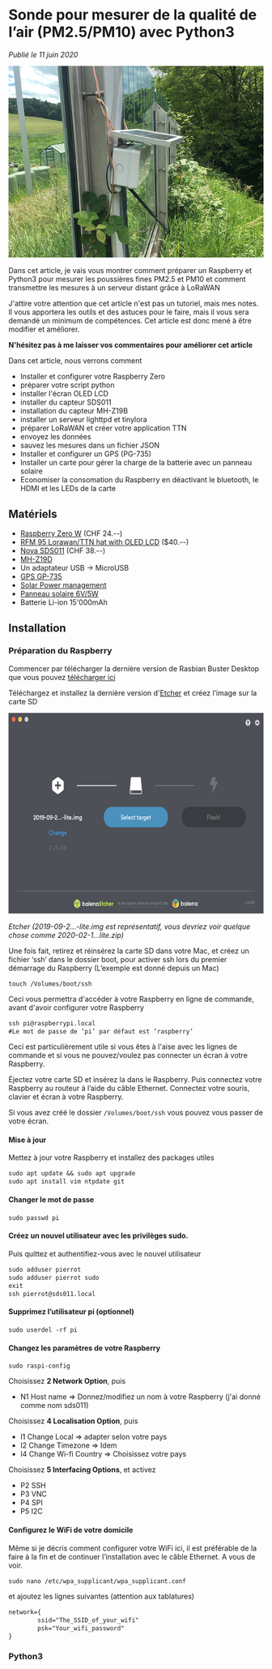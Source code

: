 # Sonde pour mesurer de la qualité de l’air (PM2.5/PM10) avec Python3

*Publié le 11 juin 2020*

![Sonde AQI](Assets/images/aqi-station.jpg "Sonde AQI")

Dans cet article, je vais vous montrer comment préparer un Raspberry et Python3 pour mesurer les poussières fines PM2.5 et PM10 et comment transmettre les mesures à un serveur distant grâce à LoRaWAN

J'attire votre attention que cet article n'est pas un tutoriel, mais mes notes. Il vous apportera les outils et des astuces pour le faire, mais il vous sera demandé un minimum de compétences. Cet article est donc mené à être modifier et améliorer.

**N'hésitez pas à me laisser vos commentaires pour améliorer cet article**

Dans cet article, nous verrons comment

* Installer et configurer votre Raspberry Zero
* préparer votre script python
* installer l'écran OLED LCD
* installer du capteur SDS011
* installation du capteur MH-Z19B
* installer un serveur lighttpd et tinylora
* préparer LoRaWAN et créer votre application TTN
* envoyez les données
* sauvez les mesures dans un fichier JSON
* Installer et configurer un GPS (PG-735)
* Installer un carte pour gérer la charge de la batterie avec un panneau solaire
* Economiser la consomation du Raspberry en déactivant le bluetooth, le HDMI et les LEDs de la carte

## Matériels

* [Raspberry Zero W](https://www.raspberrypi.org/products/raspberry-pi-zero-w/) (CHF 24.--)
* [RFM 95 Lorawan/TTN hat with OLED LCD](https://www.tindie.com/products/electronictrik/lorawanttn-kit-for-the-raspberry-pi/) ($40.--)
* [Nova SDS011](https://www.conrad.ch/fr/p/module-capteur-joy-it-feunstaubsensor-uart-sen-sds011-1-pc-s-1884873.html?gclid=Cj0KCQjw4dr0BRCxARIsAKUNjWT3VCLIRbORVSSGzu8LDaWvpKLrUchu98nh14xlgFnS5BYh1SNIBccaAujLEALw_wcB&utm_source=google-shopping-fr&utm_medium=search&utm_campaign=shopping-online-fr&utm_content=shopping-ad_cpc&WT.srch=1&ef_id=Cj0KCQjw4dr0BRCxARIsAKUNjWT3VCLIRbORVSSGzu8LDaWvpKLrUchu98nh14xlgFnS5BYh1SNIBccaAujLEALw_wcB%3AG%3As) (CHF 38.--)
* [MH-Z19D](https://www.winsen-sensor.com/d/files/PDF/Infrared%20Gas%20Sensor/NDIR%20CO2%20SENSOR/MH-Z19%20CO2%20Ver1.0.pdf)
* Un adaptateur USB -> MicroUSB
* [GPS GP-735](https://www.digikey.com/catalog/en/partgroup/gps-receiver-gp-735-56-channel/66012)
* [Solar Power management](https://www.waveshare.com/solar-power-manager.htm)
* [Panneau solaire 6V/5W](https://www.waveshare.com/solar-panel-6v-5w.htm)
* Batterie Li-ion 15'000mAh

## Installation
### Préparation du Raspberry
Commencer par télécharger la dernière version de Rasbian Buster Desktop que vous pouvez [télécharger ici](https://www.waveshare.com/solar-panel-6v-5w.htm)

Téléchargez et installez la dernière version d'[Etcher](https://www.balena.io/etcher/) et créez l’image sur la carte SD

![Etcher](Assets/images/etcher.png "Etcher")

*Etcher (2019-09-2...-lite.img est représentatif, vous devriez voir quelque chose comme 2020-02-1...lite.zip)*

Une fois fait, retirez et réinsérez la carte SD dans votre Mac, et créez un fichier ‘ssh’ dans le dossier boot, pour activer ssh lors du premier démarrage du Raspberry (L’exemple est donné depuis un Mac)

```
touch /Volumes/boot/ssh
```

Ceci vous permettra d'accéder à votre Raspberry en ligne de commande, avant d'avoir configurer votre Raspberry

```
ssh pi@raspberrypi.local 
#Le mot de passe de ‘pi’ par défaut est ‘raspberry’
```

Ceci est particulièrement utile si vous êtes à l'aise avec les lignes de commande et si vous ne pouvez/voulez pas connecter un écran à votre Raspberry.

Éjectez votre carte SD et insérez la dans le Raspberry.
Puis connectez votre Raspberry au routeur à l’aide du câble Ethernet. Connectez votre souris, clavier et écran à votre Raspberry.

Si vous avez créé le dossier `/Volumes/boot/ssh` vous pouvez vous passer de votre écran.

#### Mise à jour

Mettez à jour votre Raspberry et installez des packages utiles

```
sudo apt update && sudo apt upgrade
sudo apt install vim ntpdate git
```

#### Changer le mot de passe
```
sudo passwd pi
```

#### Créez un nouvel utilisateur avec les privilèges sudo.

Puis quittez et authentifiez-vous avec le nouvel utilisateur

```
sudo adduser pierrot 
sudo adduser pierrot sudo
exit 
ssh pierrot@sds011.local
```

#### Supprimez l’utilisateur pi (optionnel)
```
sudo userdel -rf pi
```

#### Changez les paramètres de votre Raspberry
```
sudo raspi-config
```

Choisissez **2 Network Option**, puis
* N1 Host name => Donnez/modifiez un nom à votre Raspberry (j'ai donné comme nom sds011)

Choisissez **4 Localisation Option**, puis
* I1 Change Local => adapter selon votre pays
* I2 Change Timezone => Idem
* I4 Change Wi-fi Country => Choisissez votre pays

Choisissez **5 Interfacing Options**, et activez
* P2 SSH
* P3 VNC
* P4 SPI
* P5 I2C

#### Configurez le WiFi de votre domicile
Même si je décris comment configurer votre WiFi ici, il est préférable de la faire à la fin et de continuer l’installation avec le câble Ethernet. A vous de voir.

```
sudo nano /etc/wpa_supplicant/wpa_supplicant.conf
```

et ajoutez les lignes suivantes (attention aux tablatures)

```
network={
		ssid="The_SSID_of_your_wifi"
		psk="Your_wifi_password"
}
```

### Python3








